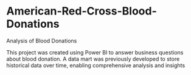 # American-Red-Cross-Blood-Donations

Analysis of Blood Donations

This project was created using Power BI to answer business questions about blood donation. A data mart was previously developed to store historical data over time, enabling comprehensive analysis and insights
